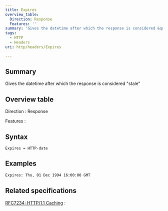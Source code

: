 ```yaml
---
title: Expires
overview_table:
  Direction: Response
  Features: ''
summary: 'Gives the datetime after which the response is considered &quot;stale&quot;'
tags:
  - HTTP
  - Headers
uri: http/headers/Expires

---
```

## Summary

Gives the datetime after which the response is considered &quot;stale&quot;

## Overview table

Direction
:   Response

Features
:

## Syntax

    Expires = HTTP-date

## Examples

``` html
Expires: Thu, 01 Dec 1994 16:00:00 GMT
```

## Related specifications

[RFC7234: HTTP/1.1 Caching](http://tools.ietf.org/html/rfc7234#section-5.3)
:

